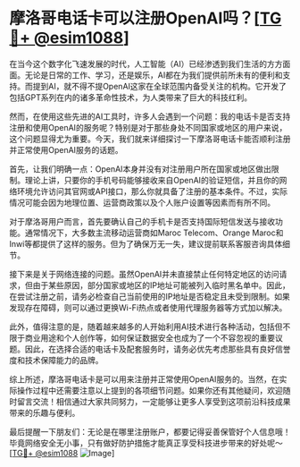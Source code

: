 # 摩洛哥电话卡可以注册OpenAI吗？[[TG💪+ @esim1088](https://t.me/s/esim1088)]

在当今这个数字化飞速发展的时代，人工智能（AI）已经渗透到我们生活的方方面面。无论是日常的工作、学习，还是娱乐，AI都在为我们提供前所未有的便利和支持。而提到AI，就不得不提OpenAI这家在全球范围内备受关注的机构。它开发了包括GPT系列在内的诸多革命性技术，为人类带来了巨大的科技红利。

然而，在使用这些先进的AI工具时，许多人会遇到一个问题：我的电话卡是否支持注册和使用OpenAI的服务呢？特别是对于那些身处不同国家或地区的用户来说，这个问题显得尤为重要。今天，我们就来详细探讨一下摩洛哥电话卡能否顺利注册并正常使用OpenAI服务的话题。

首先，让我们明确一点：OpenAI本身并没有对注册用户所在国家或地区做出限制。理论上讲，只要你的手机号码能够接收来自OpenAI的验证短信，并且你的网络环境允许访问其官网或API接口，那么你就具备了注册的基本条件。不过，实际情况可能会因为地理位置、运营商政策以及个人账户设置等因素而有所不同。

对于摩洛哥用户而言，首先要确认自己的手机卡是否支持国际短信发送与接收功能。通常情况下，大多数主流移动运营商如Maroc Telecom、Orange Maroc和Inwi等都提供了这样的服务。但为了确保万无一失，建议提前联系客服咨询具体细节。

接下来是关于网络连接的问题。虽然OpenAI并未直接禁止任何特定地区的访问请求，但由于某些原因，部分国家或地区的IP地址可能被列入临时黑名单中。因此，在尝试注册之前，请务必检查自己当前使用的IP地址是否稳定且未受到限制。如果发现存在障碍，则可以通过更换Wi-Fi热点或者使用代理服务器等方式加以解决。

此外，值得注意的是，随着越来越多的人开始利用AI技术进行各种活动，包括但不限于商业用途和个人创作等，如何保证数据安全也成为了一个不容忽视的重要议题。因此，在选择合适的电话卡及配套服务时，请务必优先考虑那些具有良好信誉度和技术保障能力的品牌。

综上所述，摩洛哥电话卡是可以用来注册并正常使用OpenAI服务的。当然，在实际操作过程中还需要注意以上提到的各项细节问题。如果你还有其他疑问，欢迎随时留言交流！相信通过大家共同努力，一定能够让更多人享受到这项前沿科技成果带来的乐趣与便利。

最后提醒一下朋友们：无论是在哪里注册账户，都要记得妥善保管好个人信息哦！毕竟网络安全无小事，只有做好防护措施才能真正享受科技进步带来的好处呢～[[TG💪+ @esim1088](https://t.me/s/esim1088) ![Image](https://i.postimg.cc/4NQfJmqS/Snipaste-2025-05-13-00-14-12.png)]